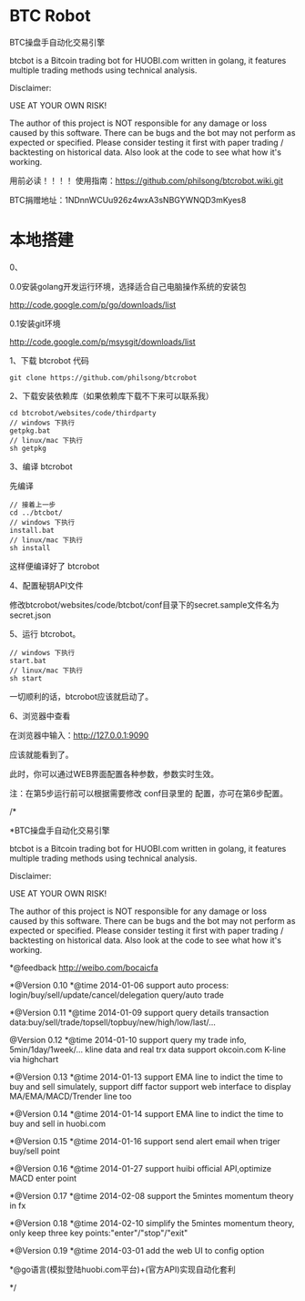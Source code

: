 BTC Robot
===========
BTC操盘手自动化交易引擎

  btcbot is a Bitcoin trading bot for HUOBI.com written
  in golang, it features multiple trading methods using
  technical analysis.

  Disclaimer:

  USE AT YOUR OWN RISK!

  The author of this project is NOT responsible for any damage or loss caused
  by this software. There can be bugs and the bot may not perform as expected
  or specified. Please consider testing it first with paper trading /
  backtesting on historical data. Also look at the code to see what how
  it's working.

用前必读！！！！
使用指南：https://github.com/philsong/btcrobot.wiki.git

BTC捐赠地址：1NDnnWCUu926z4wxA3sNBGYWNQD3mKyes8


# 本地搭建 #

0、

0.0安装golang开发运行环境，选择适合自己电脑操作系统的安装包
  
  http://code.google.com/p/go/downloads/list

0.1安装git环境

  http://code.google.com/p/msysgit/downloads/list

1、下载 btcrobot 代码
	
	git clone https://github.com/philsong/btcrobot

2、下载安装依赖库（如果依赖库下载不下来可以联系我）

	cd btcrobot/websites/code/thirdparty
	// windows 下执行
	getpkg.bat
	// linux/mac 下执行
	sh getpkg

3、编译 btcrobot

先编译

	// 接着上一步
	cd ../btcbot/
	// windows 下执行
	install.bat
	// linux/mac 下执行
	sh install
	
这样便编译好了 btcrobot

4、配置秘钥API文件

修改btcrobot/websites/code/btcbot/conf目录下的secret.sample文件名为secret.json

5、运行 btcrobot。

	// windows 下执行
	start.bat
	// linux/mac 下执行
	sh start

一切顺利的话，btcrobot应该就启动了。

6、浏览器中查看

在浏览器中输入：http://127.0.0.1:9090

应该就能看到了。

此时，你可以通过WEB界面配置各种参数，参数实时生效。


注：在第5步运行前可以根据需要修改 conf目录里的 配置，亦可在第6步配置。

/*

 *BTC操盘手自动化交易引擎

  btcbot is a Bitcoin trading bot for HUOBI.com written
  in golang, it features multiple trading methods using
  technical analysis.

  Disclaimer:

  USE AT YOUR OWN RISK!

  The author of this project is NOT responsible for any damage or loss caused
  by this software. There can be bugs and the bot may not perform as expected
  or specified. Please consider testing it first with paper trading /
  backtesting on historical data. Also look at the code to see what how
  it's working.


 *@feedback http://weibo.com/bocaicfa

 *@Version 0.10
 *@time 2014-01-06 support auto process: login/buy/sell/update/cancel/delegation query/auto trade

 *@Version 0.11
 *@time 2014-01-09 support query details transaction data:buy/sell/trade/topsell/topbuy/new/high/low/last/...

  @Version 0.12
 *@time 2014-01-10 support query my trade info, 5min/1day/1week/... kline data and real trx data
 				   support okcoin.com K-line via highchart

 *@Version 0.13
 *@time 2014-01-13 support EMA line to indict the time to buy and sell simulately, support diff factor
 				   support web interface to display MA/EMA/MACD/Trender line too

 *@Version 0.14
 *@time 2014-01-14 support EMA line to indict the time to buy and sell in huobi.com

 *@Version 0.15
 *@time 2014-01-16 support send alert email when triger buy/sell point

 *@Version 0.16
 *@time 2014-01-27 support huibi official API,optimize MACD enter point

 *@Version 0.17
 *@time 2014-02-08 support the 5mintes momentum theory in fx

 *@Version 0.18
 *@time 2014-02-10 simplify the 5mintes momentum theory, only keep three key points:"enter"/"stop"/"exit" 

 *@Version 0.19
 *@time 2014-03-01 add the web UI to config option
 

 *@go语言(模拟登陆huobi.com平台)+(官方API)实现自动化套利

 */
